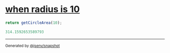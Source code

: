 # [when radius is 10](../../circle_area.test.js#L17)

```js
return getCircleArea(10);
```

```js
314.1592653589793
```

---

<sub>
  Generated by <a href="https://github.com/jsenv/core/tree/main/packages/independent/snapshot">@jsenv/snapshot</a>
</sub>
